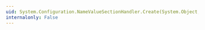 ```yaml
---
uid: System.Configuration.NameValueSectionHandler.Create(System.Object,System.Object,System.Xml.XmlNode)
internalonly: False
---
```

